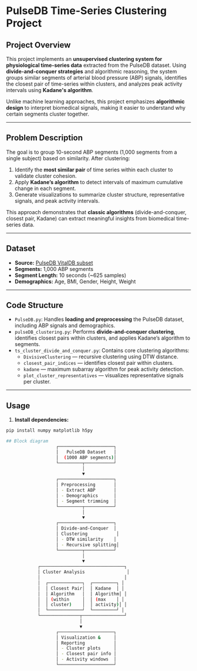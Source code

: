 # PulseDB Time-Series Clustering Project

## Project Overview

This project implements an **unsupervised clustering system for physiological time-series data** extracted from the PulseDB dataset. Using **divide-and-conquer strategies** and algorithmic reasoning, the system groups similar segments of arterial blood pressure (ABP) signals, identifies the closest pair of time-series within clusters, and analyzes peak activity intervals using **Kadane's algorithm**.

Unlike machine learning approaches, this project emphasizes **algorithmic design** to interpret biomedical signals, making it easier to understand why certain segments cluster together.

---

## Problem Description

The goal is to group 10-second ABP segments (1,000 segments from a single subject) based on similarity. After clustering:

1. Identify the **most similar pair** of time series within each cluster to validate cluster cohesion.
2. Apply **Kadane’s algorithm** to detect intervals of maximum cumulative change in each segment.
3. Generate visualizations to summarize cluster structure, representative signals, and peak activity intervals.

This approach demonstrates that **classic algorithms** (divide-and-conquer, closest pair, Kadane) can extract meaningful insights from biomedical time-series data.

---

## Dataset

- **Source:** [PulseDB VitalDB subset](https://github.com/pulselabteam/PulseDB)
- **Segments:** 1,000 ABP segments
- **Segment Length:** 10 seconds (~625 samples)
- **Demographics:** Age, BMI, Gender, Height, Weight

---

## Code Structure

- `PulseDB.py`: Handles **loading and preprocessing** the PulseDB dataset, including ABP signals and demographics.
- `pulseDB_clustering.py`: Performs **divide-and-conquer clustering**, identifies closest pairs within clusters, and applies Kadane’s algorithm to segments.
- `ts_cluster_divide_and_conquer.py`: Contains core clustering algorithms:
  - `DivisiveClustering` — recursive clustering using DTW distance.
  - `closest_pair_indices` — identifies closest pair within clusters.
  - `kadane` — maximum subarray algorithm for peak activity detection.
  - `plot_cluster_representatives` — visualizes representative signals per cluster.

---

## Usage

1. **Install dependencies:**

```bash
pip install numpy matplotlib h5py

## Block diagram
                   ┌─────────────────────┐
                   │   PulseDB Dataset   │
                   │  (1000 ABP segments)│
                   └─────────┬───────────┘
                             │
                             ▼
                   ┌─────────────────────┐
                   │ Preprocessing       │
                   │ - Extract ABP       │
                   │ - Demographics      │
                   │ - Segment trimming  │
                   └─────────┬───────────┘
                             │
                             ▼
                   ┌─────────────────────┐
                   │ Divide-and-Conquer  │
                   │ Clustering           │
                   │ - DTW similarity    │
                   │ - Recursive splitting│
                   └─────────┬───────────┘
                             │
                             ▼
            ┌────────────────────────────────┐
            │ Cluster Analysis                │
            │                                │
            │  ┌─────────────┐  ┌─────────┐ │
            │  │ Closest Pair│  │ Kadane  │ │
            │  │ Algorithm   │  │ Algorithm│ │
            │  │ (within     │  │ (max    │ │
            │  │ cluster)    │  │ activity)│ │
            │  └─────────────┘  └─────────┘ │
            └───────────────┬────────────────┘
                            │
                            ▼
                   ┌─────────────────────┐
                   │ Visualization &     │
                   │ Reporting           │
                   │ - Cluster plots     │
                   │ - Closest pair info │
                   │ - Activity windows  │
                   └─────────────────────┘
